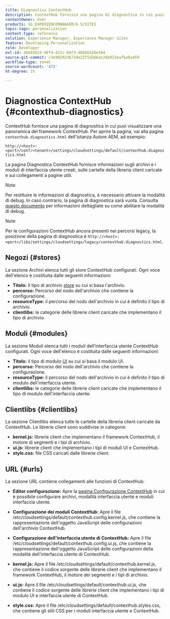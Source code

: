 ```yaml
---
title: Diagnostica ContextHub
description: ContextHub fornisce una pagina di diagnostica in cui puoi visualizzare una panoramica del framework ContextHub
contentOwner: User
products: SG_EXPERIENCEMANAGER/6.5/SITES
topic-tags: personalization
content-type: reference
solution: Experience Manager, Experience Manager Sites
feature: Developing,Personalization
role: Developer
exl-id: dbb03624-90f4-421c-b8f3-d6056426e504
source-git-commit: c3e9029236734e22f5d266ac26b923eafbe0a459
workflow-type: tm+mt
source-wordcount: '472'
ht-degree: 1%

---
```


# Diagnostica ContextHub {#contexthub-diagnostics}

ContextHub fornisce una pagina di diagnostica in cui puoi visualizzare una panoramica del framework ContextHub. Per aprire la pagina, vai alla pagina `contexthub.diagnostics.html` dell&#39;istanza Autore AEM, ad esempio:

`http://<host>:<port>/conf/<tenant>/settings/cloudsettings/default/contexthub.diagnostics.html`

La pagina Diagnostica ContextHub fornisce informazioni sugli archivi e i moduli di interfaccia utente creati, sulle cartelle della libreria client caricate e sui collegamenti a pagine utili.

>[!NOTE]
>
>Per restituire le informazioni di diagnostica, è necessario attivare la modalità di debug. In caso contrario, la pagina di diagnostica sarà vuota. Consulta [questo documento](ch-configuring.md#debugging-contexthub) per informazioni dettagliate su come abilitare la modalità di debug.

>[!NOTE]
>
>Per le configurazioni ContextHub ancora presenti nei percorsi legacy, la posizione della pagina di diagnostica è `http://<host>:<port>/libs/settings/cloudsettings/legacy/contexthub.diagnostics.html`.

## Negozi {#stores}

La sezione Archivi elenca tutti gli store ContextHub configurati. Ogni voce dell&#39;elenco è costituita dalle seguenti informazioni:

* **Titolo:** Il tipo di archivio [store](/help/sites-developing/ch-samplestores.md) su cui si basa l&#39;archivio.
* **percorso:** Percorso del nodo dell&#39;archivio che contiene la configurazione.
* **resourceType:** il percorso del nodo dell&#39;archivio in cui è definito il tipo di archivio.
* **clientlibs:** le categorie delle librerie client caricate che implementano il tipo di archivio.

## Moduli {#modules}

La sezione Moduli elenca tutti i moduli dell’interfaccia utente ContextHub configurati. Ogni voce dell&#39;elenco è costituita dalle seguenti informazioni:

* **Titolo:** il tipo di modulo [UI](/help/sites-developing/ch-samplemodules.md) su cui si basa il modulo UI.
* **percorso:** Percorso del nodo dell&#39;archivio che contiene la configurazione.
* **resourceType:** il percorso del nodo dell&#39;archivio in cui è definito il tipo di modulo dell&#39;interfaccia utente.
* **clientlibs:** le categorie delle librerie client caricate che implementano il tipo di modulo dell&#39;interfaccia utente.

## Clientlibs {#clientlibs}

La sezione Clientlibs elenca tutte le cartelle della libreria client caricate da ContextHub. Le librerie client sono suddivise in categorie:

* **kernel.js:** librerie client che implementano il framework ContextHub, il motore di segmenti e i tipi di archivio.
* **ui.js:** librerie client che implementano i tipi di moduli UI e ContextHub.
* **style.css:** file CSS caricati dalle librerie client.

## URL {#urls}

La sezione URL contiene collegamenti alle funzioni di ContextHub:

* **Editor configurazione:** Apre la [pagina Configurazione ContextHub](ch-configuring.md) in cui è possibile configurare archivi, modalità interfaccia utente e moduli interfaccia utente.

* **Configurazione dei moduli ContextHub:** Apre il file /etc/cloudsettings/default/contexthub.config.kernel.js, che contiene la rappresentazione dell&#39;oggetto JavaScript delle configurazioni dell&#39;archivio ContextHub.
* **Configurazione dell&#39;interfaccia utente di ContextHub:** Apre il file /etc/cloudsettings/default/contexthub.config.ui.js, che contiene la rappresentazione dell&#39;oggetto JavaScript delle configurazioni della modalità dell&#39;interfaccia utente di ContextHub.
* **kernel.js:** Apre il file /etc/cloudsettings/default/contexthub.kernel.js, che contiene il codice sorgente delle librerie client che implementano il framework ContextHub, il motore dei segmenti e i tipi di archivio.
* **ui.js:** Apre il file /etc/cloudsettings/default/contexthub.ui.js, che contiene il codice sorgente delle librerie client che implementano i tipi di modulo UI e interfaccia utente di ContextHub.
* **style.css:** Apre il file /etc/cloudsettings/default/contexthub.styles.css, che contiene gli stili CSS per i moduli interfaccia utente e ContextHub.
